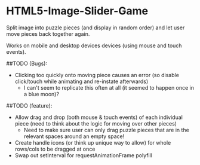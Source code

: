HTML5-Image-Slider-Game
=======================

Split image into puzzle pieces (and display in random order) and let user move pieces back together again.

Works on mobile and desktop devices devices (using mouse and touch events).

##TODO (Bugs):
* Clicking too quickly onto moving piece causes an error (so disable click/touch while animating and re-instate afterwards)
    * I can't seem to replicate this often at all (it seemed to happen once in a blue moon)?
	
##TODO (feature):
* Allow drag and drop (both mouse & touch events) of each individual piece (need to think about the logic for moving over other pieces)
    * Need to make sure user can only drag puzzle pieces that are in the relevant spaces around an empty space!
* Create handle icons (or think up unique way to allow) for whole rows/cols to be dragged at once
* Swap out setInterval for requestAnimationFrame polyfill